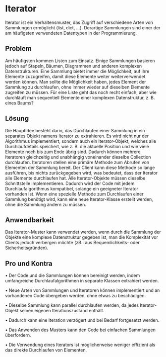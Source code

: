 # Iterator
Iterator ist ein Verhaltensmuster, das Zugriff auf verschiedene Arten von Sammlungen ermöglicht (list, dict, …). Derartige Sammlungen sind einer der am häufigsten verwendeten Datentypen in der Programmierung. 

## Problem
Am häufigsten kommen Listen zum Einsatz. Einige Sammlungen basieren jedoch auf Stapeln, Bäumen, Diagrammen und anderen komplexen Datenstrukturen.
Eine Sammlung bietet immer die Möglichkeit, auf ihre Elemente zuzugreifen, damit diese Elemente weiter weiterverwendet werden können. Man sollte die Möglichkeit haben, jedes Element der Sammlung zu durchlaufen, ohne immer wieder auf dieselben Elemente zugreifen zu müssen.
Für eine Liste geht das noch recht einfach, aber wie durchläuft man sequentiell Elemente einer komplexen Datenstruktur, z. B. eines Baums? 

## Lösung
Die Hauptidee besteht darin, das Durchlaufen einer Sammlung in ein separates Objekt namens Iterator zu extrahieren.
Es wird nicht nur der Algorithmus implementiert, sondern auch ein Iterator-Objekt, welches alle Durchlaufdetails speichert, wie z. B. die aktuelle Position und wie viele Elemente noch bis zum Ende übrig sind. Dadurch können mehrere Iteratoren gleichzeitig und unabhängig voneinander dieselbe Collection durchlaufen.
Iteratoren stellen eine primäre Methode zum Abrufen von Elementen der Sammlung bereit. Der Client kann diese Methode so lange ausführen, bis nichts zurückgegeben wird, was bedeutet, dass der Iterator alle Elemente durchlaufen hat.
Alle Iterator-Objekte müssen dieselbe Schnittstelle implementieren. Dadurch wird der Code mit jedem Durchlaufalgorithmus kompatibel, solange ein geeigneter Iterator vorhanden ist. Wenn eine spezielle Methode zum Durchlaufen einer Sammlung benötigt wird, kann eine neue Iterator-Klasse erstellt werden, ohne die Sammlung ändern zu müssen.

## Anwendbarkeit
Das Iterator-Muster kann verwendet werden, wenn durch die Sammlung der Objekte eine komplexe Datenstruktur gegeben ist, man die Komplexität vor Clients jedoch verbergen möchte (zB.: aus Bequemlichkeits- oder Sicherheitsgründen).

## Pro und Kontra
<p> •	Der Code und die Sammlungen können bereinigt werden, indem umfangreiche Durchlaufalgorithmen in separate Klassen extrahiert werden.</p>
<p> •	Neue Arten von Sammlungen und Iteratoren können implementiert und an vorhandenen Code übergeben werden, ohne etwas zu beschädigen.</p>
<p> •	 Dieselbe Sammlung kann parallel durchlaufen werden, da jedes Iterator-Objekt seinen eigenen Iterationszustand enthält.</p>
<p> •	 Dadurch kann eine Iteration verzögert und bei Bedarf fortgesetzt werden.</p>

<p> •	Das Anwenden des Musters kann den Code bei einfachen Sammlungen überfordern.</p>
<p> •	Die Verwendung eines Iterators ist möglicherweise weniger effizient als das direkte Durchlaufen von Elementen.</p>
